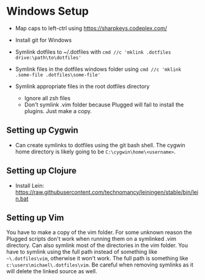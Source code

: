 # Windows Setup

* Map caps to left-ctrl using https://sharpkeys.codeplex.com/
* Install git for Windows

* Symlink dotfiles to ~/.dotfiles with `cmd //c 'mklink .dotfiles drive:\path\to\dotfiles'`
* Symlink files in the dotfiles windows folder using `cmd //c 'mklink .some-file .dotfiles\some-file'`
* Symlink appropriate files in the root dotfiles directory
  * Ignore all zsh files
  * Don't symlink .vim folder because Plugged will fail to install the plugins.
    Just make a copy.

## Setting up Cygwin

* Can create symlinks to dotfiles using the git bash shell. The cygwin home directory
  is likely going to be `C:\cygwin\home\<username>`.

## Setting up Clojure

* Install Lein: https://raw.githubusercontent.com/technomancy/leiningen/stable/bin/lein.bat

## Setting up Vim

You have to make a copy of the vim folder. For some unknown reason the Plugged scripts
don't work when running them on a symlinked .vim directory. Can also symlink most of the
directories in the vim folder. You have to symlink using the full path instead of
something like `~\.dotfiles\vim`, otherwise it won't work. The full path is something like
`c:\users\michael\.dotfiles\vim`. Be careful when removing symlinks as it will delete the
linked source as well.
